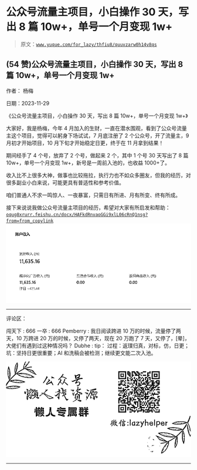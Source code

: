 # 公众号流量主项目，小白操作 30 天，写出 8 篇 10w+，单号一个月变现 1w+

> 原文：[`www.yuque.com/for_lazy/thfiu8/quuvzarw0h14v8qs`](https://www.yuque.com/for_lazy/thfiu8/quuvzarw0h14v8qs)

## (54 赞)公众号流量主项目，小白操作 30 天，写出 8 篇 10w+，单号一个月变现 1w+

作者： 杨梅

日期：2023-11-29

《公众号流量主项目，小白操作 30 天，写出 8 篇 10w+，单号一个月变现 1w+》

大家好，我是杨梅，今年 4 月加入的生财，一直在潜水围观，看到了公众号流量主这个项目，觉得可以躬身下场试试，7 月底注册了 2 个公众号，开了流量主，9 月初才开始项目，10 月下旬才开始稳定日更，终于在 11 月拿到结果！

期间经手了 4 个号，放弃了 2 个号，做起来 2 个，其中 1 个号 30 天写出了 8 篇 10w+，单号一个月变现 1w+，新号是一周前入池的，也收益 1000+了。

收入比不上很多大神，做事也比较拖拉，执行力也不如众多圈友，但我的经历，对很多副业小白来说，可能更具有普适性和参考价值。

咱们普通人不求一鸣惊人、一夜暴富，只需日有所进、月有所变、终有所成。

接下来说说我做公众号流量主项目的经历，希望对大家有所启发和帮助：
[`oqug8xrurr.feishu.cn/docx/HAFkdRnvaoGGi9xlL06cRnQ1nsg?from=from_copylink`](https://oqug8xrurr.feishu.cn/docx/HAFkdRnvaoGGi9xlL06cRnQ1nsg?from=from_copylink)![](img/e6496f2d78628aacd8141fe41ed66e83.png)

* * *

评论区：

闯天下 : 666
一卒 : 666
Pemberry : 我日阅读跨进 10 万的时候，流量停了两天，10 万跨进 20 万的时候，又停了两天，现在 20 万跑了 7 天，又停了，[晕]，大佬们有遇到过这种情况吗？
Dubhe : tip：
过程：返璞归真，对标，仿，日更；
坑：坚持日更很重要；AI 和洗稿会被检测；继续更文能二次入池。

![](img/1c37d505930596d12a88ab23e11aa07a.png)

* * *